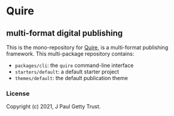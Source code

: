 Quire
=====
multi-format digital publishing
-------------------------------

This is the mono-repository for [Quire](https://quire.getty.edu), is a multi-format publishing framework. This multi-package repository contains:

- `packages/cli`: the `quire` command-line interface
- `starters/default`: a default starter project 
- `themes/default`: the default publication theme


### License

Copyright (c) 2021, J Paul Getty Trust.
